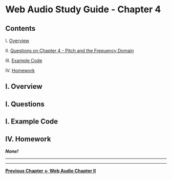 # Web Audio Study Guide - Chapter 4

## Contents
<!--- Local Navigation --->
I. [Overview](#section1)

II. [Questions on Chapter 4 - Pitch and the Frequency Domain](#section2)

III. [Example Code](#section3)

IV. [Homework](#section4)

<a id="section1"></a>

## I. Overview

<a id="section2"></a>

## I. Questions

<a id="section1"></a>

## I. Example Code


<a id="section4"></a>

## IV. Homework

***None!***

<hr><hr>

**[Previous Chapter <- Web Audio Chapter II](web-audio-chapter-2.md)**
